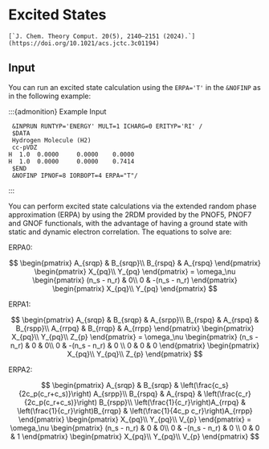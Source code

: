 # Excited States

```{margin} Article
[`J. Chem. Theory Comput. 20(5), 2140–2151 (2024).`](https://doi.org/10.1021/acs.jctc.3c01194)
```

## Input

You can run an excited state calculation using the `ERPA='T'` in the `&NOFINP` as in the following example:

:::{admonition} Example Input
~~~
 &INPRUN RUNTYP='ENERGY' MULT=1 ICHARG=0 ERITYP='RI' /
 $DATA
 Hydrogen Molecule (H2)
 cc-pVDZ
H  1.0  0.0000     0.0000    0.0000
H  1.0  0.0000     0.0000    0.7414
 $END
 &NOFINP IPNOF=8 IORBOPT=4 ERPA="T"/
~~~
:::

You can perform excited state calculations via the extended random phase approximation (ERPA) by using the 2RDM provided by the PNOF5, PNOF7 and GNOF functionals, with the advantage of having a ground state with static and dynamic electron correlation. The equations to solve are:

ERPA0:

$$
    \begin{pmatrix}
        A_{srqp} & B_{srqp}\\
        B_{rspq} & A_{rspq}
    \end{pmatrix}    
    \begin{pmatrix}
        X_{pq}\\
        Y_{pq}
    \end{pmatrix}    
    =
    \omega_\nu
    \begin{pmatrix}
        (n_s - n_r) & 0\\
        0 & -(n_s - n_r)
    \end{pmatrix}    
    \begin{pmatrix}
        X_{pq}\\
        Y_{pq}
    \end{pmatrix}
$$

ERPA1:

$$
    \begin{pmatrix}
        A_{srqp} & B_{srqp} & A_{srpp}\\
        B_{rspq} & A_{rspq} & B_{rspp}\\
        A_{rrpq} & B_{rrqp} & A_{rrpp}
    \end{pmatrix}    
    \begin{pmatrix}
        X_{pq}\\
        Y_{pq}\\
        Z_{p}
    \end{pmatrix}    
    =
    \omega_\nu
    \begin{pmatrix}
        (n_s - n_r) & 0 & 0\\
        0 & -(n_s - n_r) & 0 \\
        0 & 0 & 0
    \end{pmatrix}    
    \begin{pmatrix}
        X_{pq}\\
        Y_{pq}\\
        Z_{p}
    \end{pmatrix}
$$

ERPA2:

$$
    \begin{pmatrix}
        A_{srqp} & B_{srqp} & \left(\frac{c_s}{2c_p(c_r+c_s)}\right) A_{srpp}\\
        B_{rspq} & A_{rspq} & \left(\frac{c_r}{2c_p(c_r+c_s)}\right) B_{rspp}\\
        \left(\frac{1}{c_r}\right)A_{rrpq} & \left(\frac{1}{c_r}\right)B_{rrqp} & \left(\frac{1}{4c_p c_r}\right)A_{rrpp}
    \end{pmatrix}    
    \begin{pmatrix}
        X_{pq}\\
        Y_{pq}\\
        V_{p}
    \end{pmatrix}    
    =
    \omega_\nu
    \begin{pmatrix}
        (n_s - n_r) & 0 & 0\\
        0 & -(n_s - n_r) & 0 \\
        0 & 0 & 1
    \end{pmatrix}    
    \begin{pmatrix}
        X_{pq}\\
        Y_{pq}\\
        V_{p}
    \end{pmatrix}
$$
